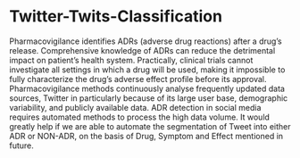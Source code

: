 # Twitter-Twits-Classification
Pharmacovigilance identifies ADRs (adverse drug reactions) after a drug’s release. Comprehensive knowledge of ADRs can reduce the detrimental impact on patient’s health system. Practically, clinical trials cannot investigate all settings in which a drug will be used, making it impossible to fully characterize the drug’s adverse effect profile before its approval. Pharmacovigilance methods continuously analyse frequently updated data sources, Twitter in particularly because of its large user base, demographic variability, and publicly available data. ADR detection in social media requires automated methods to process the high data volume. It would greatly help  if we are able to automate the segmentation of Tweet into either ADR or NON-ADR, on the basis of Drug, Symptom and Effect mentioned in future.
